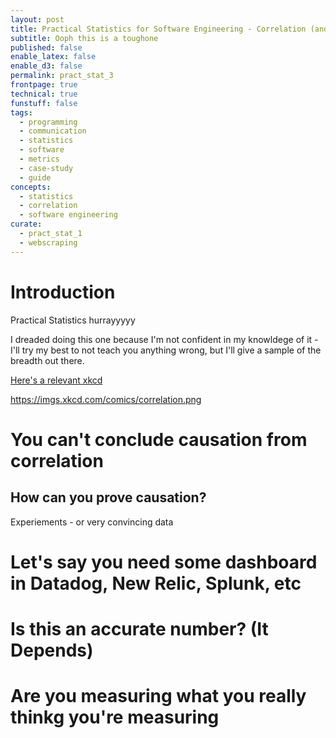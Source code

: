 ```yaml
---
layout: post
title: Practical Statistics for Software Engineering - Correlation (and Causation)
subtitle: Ooph this is a toughone
published: false
enable_latex: false
enable_d3: false
permalink: pract_stat_3
frontpage: true
technical: true
funstuff: false
tags:
  - programming
  - communication
  - statistics
  - software
  - metrics
  - case-study
  - guide
concepts:
  - statistics
  - correlation
  - software engineering
curate:
  - pract_stat_1
  - webscraping
---
```


# Introduction 

Practical Statistics hurrayyyyy

I dreaded doing this one because I'm not confident in my knowldege of it - I'll try my best to not teach you anything wrong, but I'll give a sample of the breadth out there. 


[Here's a relevant xkcd](https://xkcd.com/552/)

https://imgs.xkcd.com/comics/correlation.png


# You can't conclude causation from correlation 


## How can you prove causation?
Experiements - or very convincing data 

# Let's say you need some dashboard in Datadog, New Relic, Splunk, etc

# Is this an accurate number? (It Depends)

# Are you measuring what you really thinkg you're measuring
